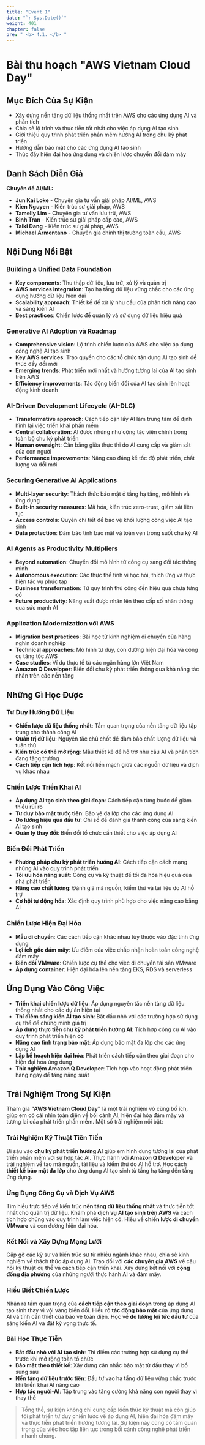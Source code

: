 ```yaml
---
title: "Event 1"
date: "`r Sys.Date()`"
weight: 401
chapter: false
pre: " <b> 4.1. </b> "
---
```

# Bài thu hoạch "AWS Vietnam Cloud Day"



## Mục Đích Của Sự Kiện

- Xây dựng nền tảng dữ liệu thống nhất trên AWS cho các ứng dụng AI và phân tích
- Chia sẻ lộ trình và thực tiễn tốt nhất cho việc áp dụng AI tạo sinh
- Giới thiệu quy trình phát triển phần mềm hướng AI trong chu kỳ phát triển
- Hướng dẫn bảo mật cho các ứng dụng AI tạo sinh
- Thúc đẩy hiện đại hóa ứng dụng và chiến lược chuyển đổi đám mây

## Danh Sách Diễn Giả

**Chuyên đề AI/ML:**
- **Jun Kai Loke** - Chuyên gia tư vấn giải pháp AI/ML, AWS
- **Kien Nguyen** - Kiến trúc sư giải pháp, AWS
- **Tamelly Lim** - Chuyên gia tư vấn lưu trữ, AWS
- **Binh Tran** - Kiến trúc sư giải pháp cấp cao, AWS
- **Taiki Dang** - Kiến trúc sư giải pháp, AWS
- **Michael Armentano** - Chuyên gia chính thị trường toàn cầu, AWS


## Nội Dung Nổi Bật

### Building a Unified Data Foundation

- **Key components**: Thu thập dữ liệu, lưu trữ, xử lý và quản trị
- **AWS services integration**: Tạo hạ tầng dữ liệu vững chắc cho các ứng dụng hướng dữ liệu hiện đại
- **Scalability approach**: Thiết kế để xử lý nhu cầu của phân tích nâng cao và sáng kiến AI
- **Best practices**: Chiến lược để quản lý và sử dụng dữ liệu hiệu quả

### Generative AI Adoption và Roadmap

- **Comprehensive vision**: Lộ trình chiến lược của AWS cho việc áp dụng công nghệ AI tạo sinh
- **Key AWS services**: Trao quyền cho các tổ chức tận dụng AI tạo sinh để thúc đẩy đổi mới
- **Emerging trends**: Phát triển mới nhất và hướng tương lai của AI tạo sinh trên AWS
- **Efficiency improvements**: Tác động biến đổi của AI tạo sinh lên hoạt động kinh doanh

### AI-Driven Development Lifecycle (AI-DLC)

- **Transformative approach**: Cách tiếp cận lấy AI làm trung tâm để định hình lại việc triển khai phần mềm
- **Central collaboration**: AI được nhúng như cộng tác viên chính trong toàn bộ chu kỳ phát triển
- **Human oversight**: Cân bằng giữa thực thi do AI cung cấp và giám sát của con người
- **Performance improvements**: Nâng cao đáng kể tốc độ phát triển, chất lượng và đổi mới

### Securing Generative AI Applications

- **Multi-layer security**: Thách thức bảo mật ở tầng hạ tầng, mô hình và ứng dụng
- **Built-in security measures**: Mã hóa, kiến trúc zero-trust, giám sát liên tục
- **Access controls**: Quyền chi tiết để bảo vệ khối lượng công việc AI tạo sinh
- **Data protection**: Đảm bảo tính bảo mật và toàn vẹn trong suốt chu kỳ AI

### AI Agents as Productivity Multipliers

- **Beyond automation**: Chuyển đổi mô hình từ công cụ sang đối tác thông minh
- **Autonomous execution**: Các thực thể tinh vi học hỏi, thích ứng và thực hiện tác vụ phức tạp
- **Business transformation**: Từ quy trình thủ công đến hiệu quả chưa từng có
- **Future productivity**: Năng suất được nhân lên theo cấp số nhân thông qua sức mạnh AI

### Application Modernization với AWS

- **Migration best practices**: Bài học từ kinh nghiệm di chuyển của hàng nghìn doanh nghiệp
- **Technical approaches**: Mô hình tư duy, con đường hiện đại hóa và công cụ tăng tốc AWS
- **Case studies**: Ví dụ thực tế từ các ngân hàng lớn Việt Nam
- **Amazon Q Developer**: Biến đổi chu kỳ phát triển thông qua khả năng tác nhân trên các nền tảng

## Những Gì Học Được

### Tư Duy Hướng Dữ Liệu

- **Chiến lược dữ liệu thống nhất**: Tầm quan trọng của nền tảng dữ liệu tập trung cho thành công AI
- **Quản trị dữ liệu**: Nguyên tắc chủ chốt để đảm bảo chất lượng dữ liệu và tuân thủ
- **Kiến trúc có thể mở rộng**: Mẫu thiết kế để hỗ trợ nhu cầu AI và phân tích đang tăng trưởng
- **Cách tiếp cận tích hợp**: Kết nối liền mạch giữa các nguồn dữ liệu và dịch vụ khác nhau

### Chiến Lược Triển Khai AI

- **Áp dụng AI tạo sinh theo giai đoạn**: Cách tiếp cận từng bước để giảm thiểu rủi ro
- **Tư duy bảo mật trước tiên**: Bảo vệ đa lớp cho các ứng dụng AI
- **Đo lường hiệu quả đầu tư**: Chỉ số để đánh giá thành công của sáng kiến AI tạo sinh
- **Quản lý thay đổi**: Biến đổi tổ chức cần thiết cho việc áp dụng AI

### Biến Đổi Phát Triển

- **Phương pháp chu kỳ phát triển hướng AI**: Cách tiếp cận cách mạng nhúng AI vào quy trình phát triển
- **Tối ưu hóa năng suất**: Công cụ và kỹ thuật để tối đa hóa hiệu quả của nhà phát triển
- **Nâng cao chất lượng**: Đánh giá mã nguồn, kiểm thử và tài liệu do AI hỗ trợ
- **Cơ hội tự động hóa**: Xác định quy trình phù hợp cho việc nâng cao bằng AI

### Chiến Lược Hiện Đại Hóa

- **Mẫu di chuyển**: Các cách tiếp cận khác nhau tùy thuộc vào đặc tính ứng dụng
- **Lợi ích gốc đám mây**: Ưu điểm của việc chấp nhận hoàn toàn công nghệ đám mây
- **Biến đổi VMware**: Chiến lược cụ thể cho việc di chuyển tài sản VMware
- **Áp dụng container**: Hiện đại hóa lên nền tảng EKS, RDS và serverless

## Ứng Dụng Vào Công Việc

- **Triển khai chiến lược dữ liệu**: Áp dụng nguyên tắc nền tảng dữ liệu thống nhất cho các dự án hiện tại
- **Thí điểm sáng kiến AI tạo sinh**: Bắt đầu nhỏ với các trường hợp sử dụng cụ thể để chứng minh giá trị
- **Áp dụng thực tiễn chu kỳ phát triển hướng AI**: Tích hợp công cụ AI vào quy trình phát triển hiện có
- **Nâng cao tình trạng bảo mật**: Áp dụng bảo mật đa lớp cho các ứng dụng AI
- **Lập kế hoạch hiện đại hóa**: Phát triển cách tiếp cận theo giai đoạn cho hiện đại hóa ứng dụng
- **Thử nghiệm Amazon Q Developer**: Tích hợp vào hoạt động phát triển hàng ngày để tăng năng suất

## Trải Nghiệm Trong Sự Kiện

Tham gia **"AWS Vietnam Cloud Day"** là một trải nghiệm vô cùng bổ ích, giúp em có cái nhìn toàn diện về bối cảnh AI, hiện đại hóa đám mây và tương lai của phát triển phần mềm. Một số trải nghiệm nổi bật:

### Trải Nghiệm Kỹ Thuật Tiên Tiến

Đi sâu vào **chu kỳ phát triển hướng AI** giúp em hình dung tương lai của phát triển phần mềm với sự hợp tác AI. Thực hành với **Amazon Q Developer** và trải nghiệm về tạo mã nguồn, tài liệu và kiểm thử do AI hỗ trợ. Học cách **thiết kế bảo mật đa lớp** cho ứng dụng AI tạo sinh từ tầng hạ tầng đến tầng ứng dụng.

### Ứng Dụng Công Cụ và Dịch Vụ AWS

Tìm hiểu trực tiếp về kiến trúc **nền tảng dữ liệu thống nhất** và thực tiễn tốt nhất cho quản trị dữ liệu. Khám phá **dịch vụ AI tạo sinh trên AWS** và cách tích hợp chúng vào quy trình làm việc hiện có. Hiểu về **chiến lược di chuyển VMware** và con đường hiện đại hóa.

### Kết Nối và Xây Dựng Mạng Lưới

Gặp gỡ các kỹ sư và kiến trúc sư từ nhiều ngành khác nhau, chia sẻ kinh nghiệm về thách thức áp dụng AI. Trao đổi với **các chuyên gia AWS** về câu hỏi kỹ thuật cụ thể và cách tiếp cận triển khai. Xây dựng kết nối với **cộng đồng địa phương** của những người thực hành AI và đám mây.

### Hiểu Biết Chiến Lược

Nhận ra tầm quan trọng của **cách tiếp cận theo giai đoạn** trong áp dụng AI tạo sinh thay vì vội vàng biến đổi. Hiểu rõ **tác động bảo mật** của ứng dụng AI và tính cần thiết của bảo vệ toàn diện. Học về **đo lường lợi tức đầu tư** của sáng kiến AI và đặt kỳ vọng thực tế.

### Bài Học Thực Tiễn

- **Bắt đầu nhỏ với AI tạo sinh**: Thí điểm các trường hợp sử dụng cụ thể trước khi mở rộng toàn tổ chức
- **Bảo mật theo thiết kế**: Xây dựng cân nhắc bảo mật từ đầu thay vì bổ sung sau
- **Nền tảng dữ liệu trước tiên**: Đầu tư vào hạ tầng dữ liệu vững chắc trước khi triển khai AI nâng cao
- **Hợp tác người-AI**: Tập trung vào tăng cường khả năng con người thay vì thay thế



> Tổng thể, sự kiện không chỉ cung cấp kiến thức kỹ thuật mà còn giúp tôi phát triển tư duy chiến lược về áp dụng AI, hiện đại hóa đám mây và thực tiễn phát triển hướng tương lai. Sự kiện này củng cố tầm quan trọng của việc học tập liên tục trong bối cảnh công nghệ phát triển nhanh chóng.